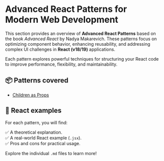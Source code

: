 # Advanced React Patterns for Modern Web Development

This section provides an overview of **Advanced React Patterns** based on the book *Advanced React* by Nadya Makarevich. These patterns focus on optimizing component behavior, enhancing reusability, and addressing complex UI challenges in **React (v18/19)** applications.

Each pattern explores powerful techniques for structuring your React code to improve performance, flexibility, and maintainability.

## 📦 Patterns covered

- [Children as Props](./children-as-props.md)

## 🚀 React examples

For each pattern, you will find:

✅ A theoretical explanation.  
✅ A real-world React example (`.jsx`).  
✅ Pros and cons for practical usage.

Explore the individual `.md` files to learn more!
